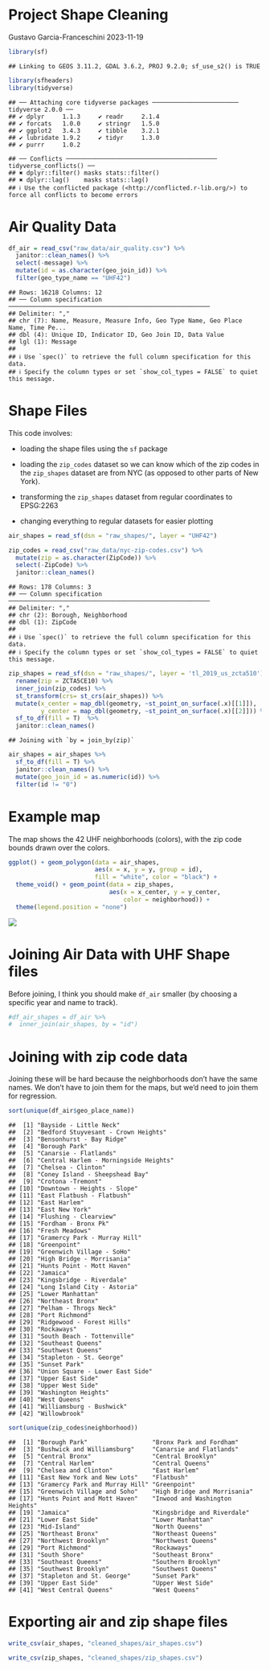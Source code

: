 Project Shape Cleaning
================
Gustavo Garcia-Franceschini
2023-11-19

``` r
library(sf)
```

    ## Linking to GEOS 3.11.2, GDAL 3.6.2, PROJ 9.2.0; sf_use_s2() is TRUE

``` r
library(sfheaders)
library(tidyverse)
```

    ## ── Attaching core tidyverse packages ──────────────────────── tidyverse 2.0.0 ──
    ## ✔ dplyr     1.1.3     ✔ readr     2.1.4
    ## ✔ forcats   1.0.0     ✔ stringr   1.5.0
    ## ✔ ggplot2   3.4.3     ✔ tibble    3.2.1
    ## ✔ lubridate 1.9.2     ✔ tidyr     1.3.0
    ## ✔ purrr     1.0.2

    ## ── Conflicts ────────────────────────────────────────── tidyverse_conflicts() ──
    ## ✖ dplyr::filter() masks stats::filter()
    ## ✖ dplyr::lag()    masks stats::lag()
    ## ℹ Use the conflicted package (<http://conflicted.r-lib.org/>) to force all conflicts to become errors

# Air Quality Data

``` r
df_air = read_csv("raw_data/air_quality.csv") %>%
  janitor::clean_names() %>%
  select(-message) %>%
  mutate(id = as.character(geo_join_id)) %>%
  filter(geo_type_name == "UHF42")
```

    ## Rows: 16218 Columns: 12
    ## ── Column specification ────────────────────────────────────────────────────────
    ## Delimiter: ","
    ## chr (7): Name, Measure, Measure Info, Geo Type Name, Geo Place Name, Time Pe...
    ## dbl (4): Unique ID, Indicator ID, Geo Join ID, Data Value
    ## lgl (1): Message
    ## 
    ## ℹ Use `spec()` to retrieve the full column specification for this data.
    ## ℹ Specify the column types or set `show_col_types = FALSE` to quiet this message.

# Shape Files

This code involves:

- loading the shape files using the `sf` package

- loading the `zip_codes` dataset so we can know which of the zip codes
  in the `zip_shapes` dataset are from NYC (as opposed to other parts of
  New York).

- transforming the `zip_shapes` dataset from regular coordinates to
  EPSG:2263

- changing everything to regular datasets for easier plotting

``` r
air_shapes = read_sf(dsn = "raw_shapes/", layer = "UHF42")
```

``` r
zip_codes = read_csv("raw_data/nyc-zip-codes.csv") %>%
  mutate(zip = as.character(ZipCode)) %>%
  select(-ZipCode) %>%
  janitor::clean_names()
```

    ## Rows: 178 Columns: 3
    ## ── Column specification ────────────────────────────────────────────────────────
    ## Delimiter: ","
    ## chr (2): Borough, Neighborhood
    ## dbl (1): ZipCode
    ## 
    ## ℹ Use `spec()` to retrieve the full column specification for this data.
    ## ℹ Specify the column types or set `show_col_types = FALSE` to quiet this message.

``` r
zip_shapes = read_sf(dsn = "raw_shapes/", layer = 'tl_2019_us_zcta510') %>% 
  rename(zip = ZCTA5CE10) %>%
  inner_join(zip_codes) %>%
  st_transform(crs= st_crs(air_shapes)) %>%
  mutate(x_center = map_dbl(geometry, ~st_point_on_surface(.x)[[1]]),
         y_center = map_dbl(geometry, ~st_point_on_surface(.x)[[2]])) %>%
  sf_to_df(fill = T)  %>%
  janitor::clean_names()
```

    ## Joining with `by = join_by(zip)`

``` r
air_shapes = air_shapes %>%
  sf_to_df(fill = T) %>%
  janitor::clean_names() %>%
  mutate(geo_join_id = as.numeric(id)) %>%
  filter(id != "0")
```

# Example map

The map shows the 42 UHF neighborhoods (colors), with the zip code
bounds drawn over the colors.

``` r
ggplot() + geom_polygon(data = air_shapes, 
                        aes(x = x, y = y, group = id), 
                        fill = "white", color = "black") + 
  theme_void() + geom_point(data = zip_shapes, 
                            aes(x = x_center, y = y_center, 
                                color = neighborhood)) + 
  theme(legend.position = "none")
```

![](shape_cleaning_files/figure-gfm/example_map-1.png)<!-- -->

# Joining Air Data with UHF Shape files

Before joining, I think you should make `df_air` smaller (by choosing a
specific year and name to track).

``` r
#df_air_shapes = df_air %>%
#  inner_join(air_shapes, by = "id")
```

# Joining with zip code data

Joining these will be hard because the neighborhoods don’t have the same
names. We don’t have to join them for the maps, but we’d need to join
them for regression.

``` r
sort(unique(df_air$geo_place_name))
```

    ##  [1] "Bayside - Little Neck"               
    ##  [2] "Bedford Stuyvesant - Crown Heights"  
    ##  [3] "Bensonhurst - Bay Ridge"             
    ##  [4] "Borough Park"                        
    ##  [5] "Canarsie - Flatlands"                
    ##  [6] "Central Harlem - Morningside Heights"
    ##  [7] "Chelsea - Clinton"                   
    ##  [8] "Coney Island - Sheepshead Bay"       
    ##  [9] "Crotona -Tremont"                    
    ## [10] "Downtown - Heights - Slope"          
    ## [11] "East Flatbush - Flatbush"            
    ## [12] "East Harlem"                         
    ## [13] "East New York"                       
    ## [14] "Flushing - Clearview"                
    ## [15] "Fordham - Bronx Pk"                  
    ## [16] "Fresh Meadows"                       
    ## [17] "Gramercy Park - Murray Hill"         
    ## [18] "Greenpoint"                          
    ## [19] "Greenwich Village - SoHo"            
    ## [20] "High Bridge - Morrisania"            
    ## [21] "Hunts Point - Mott Haven"            
    ## [22] "Jamaica"                             
    ## [23] "Kingsbridge - Riverdale"             
    ## [24] "Long Island City - Astoria"          
    ## [25] "Lower Manhattan"                     
    ## [26] "Northeast Bronx"                     
    ## [27] "Pelham - Throgs Neck"                
    ## [28] "Port Richmond"                       
    ## [29] "Ridgewood - Forest Hills"            
    ## [30] "Rockaways"                           
    ## [31] "South Beach - Tottenville"           
    ## [32] "Southeast Queens"                    
    ## [33] "Southwest Queens"                    
    ## [34] "Stapleton - St. George"              
    ## [35] "Sunset Park"                         
    ## [36] "Union Square - Lower East Side"      
    ## [37] "Upper East Side"                     
    ## [38] "Upper West Side"                     
    ## [39] "Washington Heights"                  
    ## [40] "West Queens"                         
    ## [41] "Williamsburg - Bushwick"             
    ## [42] "Willowbrook"

``` r
sort(unique(zip_codes$neighborhood))
```

    ##  [1] "Borough Park"                  "Bronx Park and Fordham"       
    ##  [3] "Bushwick and Williamsburg"     "Canarsie and Flatlands"       
    ##  [5] "Central Bronx"                 "Central Brooklyn"             
    ##  [7] "Central Harlem"                "Central Queens"               
    ##  [9] "Chelsea and Clinton"           "East Harlem"                  
    ## [11] "East New York and New Lots"    "Flatbush"                     
    ## [13] "Gramercy Park and Murray Hill" "Greenpoint"                   
    ## [15] "Greenwich Village and Soho"    "High Bridge and Morrisania"   
    ## [17] "Hunts Point and Mott Haven"    "Inwood and Washington Heights"
    ## [19] "Jamaica"                       "Kingsbridge and Riverdale"    
    ## [21] "Lower East Side"               "Lower Manhattan"              
    ## [23] "Mid-Island"                    "North Queens"                 
    ## [25] "Northeast Bronx"               "Northeast Queens"             
    ## [27] "Northwest Brooklyn"            "Northwest Queens"             
    ## [29] "Port Richmond"                 "Rockaways"                    
    ## [31] "South Shore"                   "Southeast Bronx"              
    ## [33] "Southeast Queens"              "Southern Brooklyn"            
    ## [35] "Southwest Brooklyn"            "Southwest Queens"             
    ## [37] "Stapleton and St. George"      "Sunset Park"                  
    ## [39] "Upper East Side"               "Upper West Side"              
    ## [41] "West Central Queens"           "West Queens"

# Exporting air and zip shape files

``` r
write_csv(air_shapes, "cleaned_shapes/air_shapes.csv")

write_csv(zip_shapes, "cleaned_shapes/zip_shapes.csv")
```
